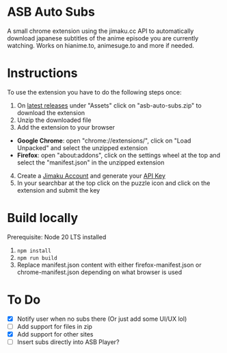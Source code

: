 # ASB Auto Subs

A small chrome extension using the jimaku.cc API to automatically download japanese subtitles of the anime episode you are currently watching. Works on hianime.to, animesuge.to and more if needed.

# Instructions

To use the extension you have to do the following steps once:

1. On [latest releases](https://github.com/GodPepe7/asb-auto-subs/releases) under "Assets" click on "asb-auto-subs.zip" to download the extension
2. Unzip the downloaded file
3. Add the extension to your browser
- **Google Chrome**: open "chrome://extensions/", click on "Load Unpacked" and select the unzipped extension
- **Firefox**: open "about:addons", click on the settings wheel at the top and select the "manifest.json" in the unzipped extension
4. Create a [Jimaku Account](https://jimaku.cc/login)  and generate your [API Key](https://jimaku.cc/account)
5. In your searchbar at the top click on the puzzle icon and click on the extension and submit the key

# Build locally

Prerequisite: Node 20 LTS installed

1. `npm install`
2. `npm run build`
3. Replace manifest.json content with either firefox-manifest.json or chrome-manifest.json depending on what browser is used

# To Do

- [x] Notify user when no subs there (Or just add some UI/UX lol)
- [ ] Add support for files in zip
- [x] Add support for other sites
- [ ] Insert subs directly into ASB Player?